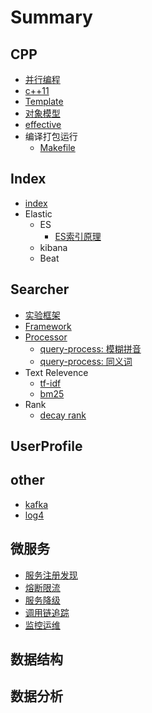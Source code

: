 # Summary

## CPP

* [并行编程](cpp/concurrent.md)
* [c++11](cpp/cpp11.md)
* [Template](cpp/template.md)
* [对象模型](cpp/class.md)
* [effective](cpp/efective.md)
* 编译打包运行
  * [Makefile](cpp/makefile.md)

## Index

* [index](index/cm_index.md)
* Elastic
  * ES
    * [ES索引原理]()
  * kibana
  * Beat


## Searcher

* [实验框架](searcher/exp_bucket.md)
* [Framework]()
* [Processor]()
  * [query-process: 模糊拼音]()
  * [query-process: 同义词]()
* Text Relevence
  * [tf-idf](searcher/tf-idf.md)
  * [bm25](searcher/bm25.md)
* Rank
  * [decay rank](searcher/decay_rank.md)  

## UserProfile


   
## other

* [kafka](default/kafka.md)
* [log4](default/log4.md)


## 微服务

* [服务注册发现]()
* [熔断限流]()
* [服务降级]()
* [调用链追踪]()
* [监控运维]()

## 数据结构

## 数据分析